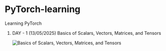 # PyTorch-learning
Learning PyTorch

1. DAY - 1 (13/05/2025)
   Basics of Scalars, Vectors, Matrices, and Tensors
   
   ![Basics of Scalars, Vectors, Matrices, and Tensors](https://github.com/user-attachments/assets/0d6dbd11-e235-4945-be8e-93ad9c57f91e)

